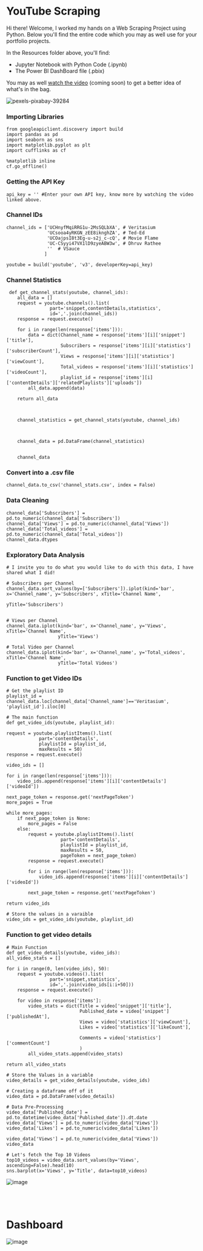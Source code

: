 # YouTube Scraping

Hi there! Welcome, I worked my hands on a Web Scraping Project using Python. Below you'll find the entire code which you may as well use for your portfolio projects.

In the Resources folder above, you'll find:
* Jupyter Notebook with Python Code (.ipynb)
* The Power BI DashBoard file (.pbix)

You may as well [watch the video]() (coming soon) to get a better idea of what's in the bag.

![pexels-pixabay-39284](https://user-images.githubusercontent.com/91784043/180906041-e310202f-6c4a-4d3c-9a31-7cba80f2f697.jpg)


### Importing Libraries

    from googleapiclient.discovery import build
    import pandas as pd
    import seaborn as sns
    import matplotlib.pyplot as plt
    import cufflinks as cf

    %matplotlib inline
    cf.go_offline()
    
### Getting the API Key

    api_key = '' #Enter your own API key, know more by watching the video linked above.

### Channel IDs

    channel_ids = ['UCHnyfMqiRRG1u-2MsSQLbXA', # Veritasium
                   'UCsooa4yRKGN_zEE8iknghZA', # Ted-Ed
                   'UCOajpsI8t3Eg-u-s2j_c-cQ', # Movie Flame
                   'UC-CSyyi47VX1lD9zyeABW3w', # Dhruv Rathee 
                   ''  # VSauce
                  ]

    youtube = build('youtube', 'v3', developerKey=api_key)
    
### Channel Statistics
 
     def get_channel_stats(youtube, channel_ids):
        all_data = []
        request = youtube.channels().list(
                    part='snippet,contentDetails,statistics',
                    id=','.join(channel_ids))
        response = request.execute() 

        for i in range(len(response['items'])):
            data = dict(Channel_name = response['items'][i]['snippet']['title'],
                        Subscribers = response['items'][i]['statistics']['subscriberCount'],
                        Views = response['items'][i]['statistics']['viewCount'],
                        Total_videos = response['items'][i]['statistics']['videoCount'],
                        playlist_id = response['items'][i]['contentDetails']['relatedPlaylists']['uploads'])
            all_data.append(data)

        return all_data
        
        
        
        channel_statistics = get_channel_stats(youtube, channel_ids)
        
        
        
        channel_data = pd.DataFrame(channel_statistics)
        
        
        channel_data
        
### Convert into a .csv file

    channel_data.to_csv('channel_stats.csv', index = False)
    
### Data Cleaning

    channel_data['Subscribers'] = pd.to_numeric(channel_data['Subscribers'])
    channel_data['Views'] = pd.to_numeric(channel_data['Views'])
    channel_data['Total_videos'] = pd.to_numeric(channel_data['Total_videos'])
    channel_data.dtypes
    
### Exploratory Data Analysis
    
    # I invite you to do what you would like to do with this data, I have shared what I did!
    
    # Subscribers per Channel
    channel_data.sort_values(by=['Subscribers']).iplot(kind='bar', x='Channel_name', y='Subscribers', xTitle='Channel Name',
                                                       yTitle='Subscribers')
                                                   
    
    # Views per Channel
    channel_data.iplot(kind='bar', x='Channel_name', y='Views', xTitle='Channel Name',
                       yTitle='Views')
                       
    # Total Video per Channel
    channel_data.iplot(kind='bar', x='Channel_name', y='Total_videos', xTitle='Channel Name',
                       yTitle='Total Videos')


### Function to get Video IDs

    # Get the playlist ID
    playlist_id = channel_data.loc[channel_data['Channel_name']=='Veritasium', 'playlist_id'].iloc[0]
    
    # The main function
    def get_video_ids(youtube, playlist_id):
    
    request = youtube.playlistItems().list(
                part='contentDetails',
                playlistId = playlist_id,
                maxResults = 50)
    response = request.execute()
    
    video_ids = []
    
    for i in range(len(response['items'])):
        video_ids.append(response['items'][i]['contentDetails']['videoId'])
        
    next_page_token = response.get('nextPageToken')
    more_pages = True
    
    while more_pages:
        if next_page_token is None:
            more_pages = False
        else:
            request = youtube.playlistItems().list(
                        part='contentDetails',
                        playlistId = playlist_id,
                        maxResults = 50,
                        pageToken = next_page_token)
            response = request.execute()
    
            for i in range(len(response['items'])):
                video_ids.append(response['items'][i]['contentDetails']['videoId'])
            
            next_page_token = response.get('nextPageToken')
        
    return video_ids
    
    # Store the values in a varaible 
    video_ids = get_video_ids(youtube, playlist_id)
    
### Function to get video details

    # Main Function
    def get_video_details(youtube, video_ids):
    all_video_stats = []
    
    for i in range(0, len(video_ids), 50):
        request = youtube.videos().list(
                    part='snippet,statistics',
                    id=','.join(video_ids[i:i+50]))
        response = request.execute()
        
        for video in response['items']:
            video_stats = dict(Title = video['snippet']['title'],
                               Published_date = video['snippet']['publishedAt'],
                               Views = video['statistics']['viewCount'],
                               Likes = video['statistics']['likeCount'],
                               
                               Comments = video['statistics']['commentCount']
                               )
            all_video_stats.append(video_stats)
    
    return all_video_stats
    
    # Store the Values in a variable
    video_details = get_video_details(youtube, video_ids)
    
    # Creating a dataframe off of it
    video_data = pd.DataFrame(video_details)
    
    # Data Pre-Processing
    video_data['Published_date'] = pd.to_datetime(video_data['Published_date']).dt.date
    video_data['Views'] = pd.to_numeric(video_data['Views'])
    video_data['Likes'] = pd.to_numeric(video_data['Likes'])

    video_data['Views'] = pd.to_numeric(video_data['Views'])
    video_data
    
    # Let's fetch the Top 10 Videos
    top10_videos = video_data.sort_values(by='Views', ascending=False).head(10)
    sns.barplot(x='Views', y='Title', data=top10_videos)
    
![image](https://user-images.githubusercontent.com/91784043/180907361-cbd6913c-e2ac-4b5e-be7f-36ab8bd93fe7.png)

<br/><br/>

# Dashboard

![image](https://user-images.githubusercontent.com/91784043/180908491-93205f5f-265b-4780-be6a-829623e7171a.png)

